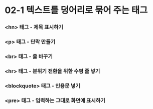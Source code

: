 # 02-1 텍스트를 덩어리로 묶어 주는 태그

### &lt;hn&gt; 태그 - 제목 표시하기

### &lt;p&gt; 태그 - 단락 만들기

### &lt;br&gt; 태그 - 줄 바꾸기

### &lt;hr&gt; 태그 - 분위기 전환을 위한 수평 줄 넣기

### &lt;blockquote&gt; 태그 - 인용문 넣기

### &lt;pre&gt; 태그 - 입력하는 그대로 화면에 표시하기




